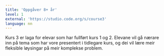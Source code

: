 ```yaml
---
title: 'Oppgåver 8+ år'
level: 1
external: 'https://studio.code.org/s/course3'
language: nn
---
```


Kurs 3 er laga for elevar som har fullført kurs 1 og 2. Elevane vil gå 
nærare inn på tema som har vore presentert i tidlegare kurs, og dei 
vil lære meir fleksible løysingar på meir komplekse problem.
